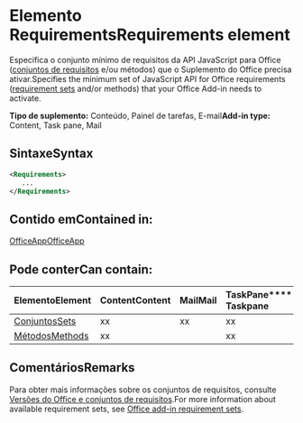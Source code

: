 # <a name="requirements-element"></a><span data-ttu-id="7a4e1-101">Elemento Requirements</span><span class="sxs-lookup"><span data-stu-id="7a4e1-101">Requirements element</span></span>

<span data-ttu-id="7a4e1-102">Especifica o conjunto mínimo de requisitos da API JavaScript para Office ([conjuntos de requisitos](https://docs.microsoft.com/office/dev/add-ins/develop/office-versions-and-requirement-sets#specify-office-hosts-and-requirement-sets) e/ou métodos) que o Suplemento do Office precisa ativar.</span><span class="sxs-lookup"><span data-stu-id="7a4e1-102">Specifies the minimum set of JavaScript API for Office requirements ([requirement sets](https://docs.microsoft.com/office/dev/add-ins/develop/office-versions-and-requirement-sets#specify-office-hosts-and-requirement-sets) and/or methods) that your Office Add-in needs to activate.</span></span>

<span data-ttu-id="7a4e1-103">**Tipo de suplemento:** Conteúdo, Painel de tarefas, E-mail</span><span class="sxs-lookup"><span data-stu-id="7a4e1-103">**Add-in type:** Content, Task pane, Mail</span></span>

## <a name="syntax"></a><span data-ttu-id="7a4e1-104">Sintaxe</span><span class="sxs-lookup"><span data-stu-id="7a4e1-104">Syntax</span></span>

```XML
<Requirements>
   ...
</Requirements>
```

## <a name="contained-in"></a><span data-ttu-id="7a4e1-105">Contido em</span><span class="sxs-lookup"><span data-stu-id="7a4e1-105">Contained in:</span></span>

[<span data-ttu-id="7a4e1-106">OfficeApp</span><span class="sxs-lookup"><span data-stu-id="7a4e1-106">OfficeApp</span></span>](officeapp.md)

## <a name="can-contain"></a><span data-ttu-id="7a4e1-107">Pode conter</span><span class="sxs-lookup"><span data-stu-id="7a4e1-107">Can contain:</span></span>

|<span data-ttu-id="7a4e1-108">**Elemento**</span><span class="sxs-lookup"><span data-stu-id="7a4e1-108">**Element**</span></span>|<span data-ttu-id="7a4e1-109">**Content**</span><span class="sxs-lookup"><span data-stu-id="7a4e1-109">**Content**</span></span>|<span data-ttu-id="7a4e1-110">**Mail**</span><span class="sxs-lookup"><span data-stu-id="7a4e1-110">**Mail**</span></span>|<span data-ttu-id="7a4e1-111">**TaskPane**</span><span class="sxs-lookup"><span data-stu-id="7a4e1-111">\*\*\*\* Taskpane</span></span>|
|:-----|:-----|:-----|:-----|
|[<span data-ttu-id="7a4e1-112">Conjuntos</span><span class="sxs-lookup"><span data-stu-id="7a4e1-112">Sets</span></span>](sets.md)|<span data-ttu-id="7a4e1-113">x</span><span class="sxs-lookup"><span data-stu-id="7a4e1-113">x</span></span>|<span data-ttu-id="7a4e1-114">x</span><span class="sxs-lookup"><span data-stu-id="7a4e1-114">x</span></span>|<span data-ttu-id="7a4e1-115">x</span><span class="sxs-lookup"><span data-stu-id="7a4e1-115">x</span></span>|
|[<span data-ttu-id="7a4e1-116">Métodos</span><span class="sxs-lookup"><span data-stu-id="7a4e1-116">Methods</span></span>](methods.md)|<span data-ttu-id="7a4e1-117">x</span><span class="sxs-lookup"><span data-stu-id="7a4e1-117">x</span></span>||<span data-ttu-id="7a4e1-118">x</span><span class="sxs-lookup"><span data-stu-id="7a4e1-118">x</span></span>|

## <a name="remarks"></a><span data-ttu-id="7a4e1-119">Comentários</span><span class="sxs-lookup"><span data-stu-id="7a4e1-119">Remarks</span></span>

<span data-ttu-id="7a4e1-120">Para obter mais informações sobre os conjuntos de requisitos, consulte [Versões do Office e conjuntos de requisitos](https://docs.microsoft.com/office/dev/add-ins/develop/office-versions-and-requirement-sets).</span><span class="sxs-lookup"><span data-stu-id="7a4e1-120">For more information about available requirement sets, see [Office add-in requirement sets](https://docs.microsoft.com/office/dev/add-ins/develop/office-versions-and-requirement-sets).</span></span>

